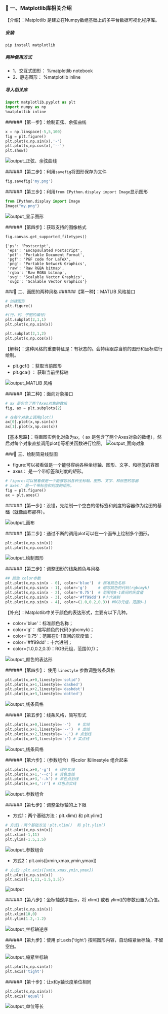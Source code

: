 ### 📖 一、Matplotlib库相关介绍
【介绍】：Matplotlib 是建立在Numpy数组基础上的多平台数据可视化程序库。

##### 安装
```
pip install matplotlib
```
##### 两种使用方式
- 1、交互式图形： %matplotlib notebook
- 2、静态图形： %matplotlib inline


##### 导入相关库
```python
import matplotlib.pyplot as plt
import numpy as np
%matplotlib inline
```

######【第一步】：绘制正弦、余弦曲线
```python
x = np.linspace(-5,5,100)
fig = plt.figure()
plt.plot(x,np.sin(x),'-')
plt.plot(x,np.cos(x),'--')
plt.show()
```

![output_正弦、余弦曲线](https://upload-images.jianshu.io/upload_images/17476267-d394068e25c7a9a3.png?imageMogr2/auto-orient/strip%7CimageView2/2/w/1240)

######【第二步】：利用`savefig`将图形保存为文件
```python
fig.savefig('my.png')
```

######【第三步】：利用`from IPython.display import Image`显示图形

```python
from IPython.display import Image
Image("my.png")
```
![output_显示图形](https://upload-images.jianshu.io/upload_images/17476267-d394068e25c7a9a3.png?imageMogr2/auto-orient/strip%7CimageView2/2/w/1240)

######【第四步】：获取支持的图像格式
```python
fig.canvas.get_supported_filetypes()
```
    {'ps': 'Postscript',
     'eps': 'Encapsulated Postscript',
     'pdf': 'Portable Document Format',
     'pgf': 'PGF code for LaTeX',
     'png': 'Portable Network Graphics',
     'raw': 'Raw RGBA bitmap',
     'rgba': 'Raw RGBA bitmap',
     'svg': 'Scalable Vector Graphics',
     'svgz': 'Scalable Vector Graphics'}

###📖  二、画图的两种风格
######【第一种】：MATLIB 风格接口

```python
# 创建图形
plt.figure()

#(行、列、子图的编号)
plt.subplot(2,1,1)
plt.plot(x,np.sin(x))

plt.subplot(2,1,2)
plt.plot(x,np.cos(x))
```
【解释】：这种风格的重要特征是：有状态的。会持续跟踪当前的图形和坐标进行绘制。
- plt.gcf()  ：获取当前图形
- plt.gca() ： 获取当前坐标轴

![output_MATLIB 风格](https://upload-images.jianshu.io/upload_images/17476267-d22b6bf803217f76.png?imageMogr2/auto-orient/strip%7CimageView2/2/w/1240)


######【第二种】：面向对象接口

```python
# ax 是包含了两个Axes对象的数组
fig, ax = plt.subplots(2)

# 在每个对象上调用plot()
ax[0].plot(x,np.sin(x))
ax[1].plot(x,np.cos(x))
```
【基本思路】：将画图实例化对象为`ax`,（ ax 是包含了两个Axes对象的数组），然后对每个对象直接调用plot()等相关函数进行绘图。
![output_面向对象](https://upload-images.jianshu.io/upload_images/17476267-d22b6bf803217f76.png?imageMogr2/auto-orient/strip%7CimageView2/2/w/1240)

###📖  三、绘制简易线型图
- figure:可以被看做是一个能够容纳各种坐标轴、图形、文字、和标签的容器
- axes： 是一个带标签和刻度的矩形。
```python
# figure:可以被看做是一个能够容纳各种坐标轴、图形、文字、和标签的容器
# axes： 是一个带标签和刻度的矩形。
fig = plt.figure()
ax = plt.axes()
```
######【第一步】：没错，先绘制一个空白的带标签和刻度的容器作为绘图的基础（就像画布那样）。

![output_画布](https://upload-images.jianshu.io/upload_images/17476267-4eb0bb151a6cb60a.png?imageMogr2/auto-orient/strip%7CimageView2/2/w/1240)


######【第二步】：通过不断的调用plot可以在一个画布上绘制多个图形。
```python
plt.plot(x,np.sin(x))
plt.plot(x,np.cos(x))
```
![output_绘制图形](https://upload-images.jianshu.io/upload_images/17476267-e18f1879b35917a6.png?imageMogr2/auto-orient/strip%7CimageView2/2/w/1240)


######【第三步】：调整图形的线条颜色与风格

```python
## 颜色 color参数
plt.plot(x,np.sin(x - 0), color='blue')  # 标准颜色名称
plt.plot(x,np.sin(x - 1), color='g')     # 缩写颜色的代码(rgbcmyk)
plt.plot(x,np.sin(x - 2), color='0.75')  # 范围在0-1直间的灰度值
plt.plot(x,np.sin(x - 3), color='#ff99dd') #十六进制
plt.plot(x,np.sin(x - 4), color=(1.0,0.2,0.3)) #RGB元组，范围0-1
```
【补充】：Matplotlib中关于颜色的表达形式，主要有以下几种。
- color='blue'：标准颜色名称；
- color='g'： 缩写颜色的代码(rgbcmyk)；
- color='0.75'：范围在0-1直间的灰度值；
- color='#ff99dd'：十六进制；
- color=(1.0,0.2,0.3)：RGB元组，范围(0,1)；

![output_颜色的表达形](https://upload-images.jianshu.io/upload_images/17476267-60f1b149b6f2c9ef.png?imageMogr2/auto-orient/strip%7CimageView2/2/w/1240)


######【第四步】： 使用 `linestyle` 参数调整线条风格
```python
plt.plot(x,x+0,linestyle='solid')
plt.plot(x,x+1,linestyle='dashed')
plt.plot(x,x+2,linestyle='dashdot')
plt.plot(x,x+3,linestyle='dotted')
```
![output_线条风格](https://upload-images.jianshu.io/upload_images/17476267-dc90268b680f4cc0.png?imageMogr2/auto-orient/strip%7CimageView2/2/w/1240)


######【第五步】：线条风格，简写形式

```python
plt.plot(x,x+0,linestyle='-')   # 实线
plt.plot(x,x+1,linestyle='--')  # 虚线
plt.plot(x,x+2,linestyle='-.') # 点划线
plt.plot(x,x+3,linestyle=':') # 实点线
```

![output_线条风格](https://upload-images.jianshu.io/upload_images/17476267-dc90268b680f4cc0.png?imageMogr2/auto-orient/strip%7CimageView2/2/w/1240)

######【第六步】：（参数组合）将color 和linestyle 组合起来

```python
plt.plot(x,x+0,'-g')  # 绿色实线
plt.plot(x,x+1,'--c') # 青色虚线
plt.plot(x,x+3,'-.k') # 黑色点划线
plt.plot(x,x+4,':r') # 红色点实线
```

![output_参数组合](https://upload-images.jianshu.io/upload_images/17476267-25fc7f99d246cfa7.png?imageMogr2/auto-orient/strip%7CimageView2/2/w/1240)

######【第七步】：调整坐标轴的上下限

- 方式1：两个基础方法：plt.xlim()  和 plt.ylim()
```python
# 方式1：两个基础方法：plt.xlim()  和 plt.ylim()
plt.plot(x,np.sin(x))
plt.xlim(-1,11)
plt.ylim(-1.5,1.5)
```

![output_参数组合](https://upload-images.jianshu.io/upload_images/17476267-3a7dd9347676fc3a.png?imageMogr2/auto-orient/strip%7CimageView2/2/w/1240)


- 方式2：plt.axis([xmin,xmax,ymin,ymax])
```python
# 方式2：plt.axis([xmin,xmax,ymin,ymax])
plt.plot(x,np.sin(x))
plt.axis([-1,11,-1.5,1.5])
```
![output](https://upload-images.jianshu.io/upload_images/17476267-3a7dd9347676fc3a.png?imageMogr2/auto-orient/strip%7CimageView2/2/w/1240)


######【第八步】：坐标轴逆序显示，将 xlim() 或者 ylim()的参数设置为负值。

```python
plt.plot(x,np.sin(x))
plt.xlim(10,0)
plt.ylim(1.2,-1.2)
```
![output_坐标轴逆序](https://upload-images.jianshu.io/upload_images/17476267-c95869dde0f66bbb.png?imageMogr2/auto-orient/strip%7CimageView2/2/w/1240)

######【第九步】：使用 plt.axis('tight') 按照图形内容，自动缩紧坐标轴，不留空白。

![output_缩紧坐标轴](https://upload-images.jianshu.io/upload_images/17476267-a0378c15c4a43bac.png?imageMogr2/auto-orient/strip%7CimageView2/2/w/1240)

```python
plt.plot(x,np.sin(x))
plt.axis('tight')
```


######【第十步】：让x和y轴长度单位相同

```python
plt.plot(x,np.sin(x))
plt.axis('equal')
```
![output_单位等长](https://upload-images.jianshu.io/upload_images/17476267-943b1dead0f5b3de.png?imageMogr2/auto-orient/strip%7CimageView2/2/w/1240)


